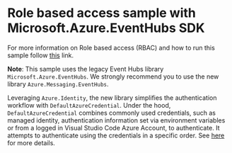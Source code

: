 # Role based access sample with Microsoft.Azure.EventHubs SDK #

For more information on Role based access (RBAC) and how to run this sample follow [this](https://docs.microsoft.com/en-us/azure/event-hubs/event-hubs-role-based-access-control) link.

**Note**: This sample uses the legacy Event Hubs library `Microsoft.Azure.EventHubs`. We strongly recommend you to use the new library `Azure.Messaging.EventHubs`. 

Leveraging `Azure.Identity`, the new library simplifies the authentication workflow with `DefaultAzureCredential`. Under the hood, `DefaultAzureCredential` combines commonly used credentials, such as managed identity, authentication information set via environment variables or from a logged in Visual Studio Code Azure Account, to authenticate. It attempts to authenticate using the credentials in a specific order. See [here](https://github.com/Azure/azure-sdk-for-net/tree/master/sdk/identity/Azure.Identity#azure-identity-client-library-for-net) for more details.